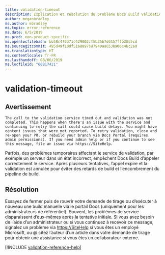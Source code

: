 ```yaml
---
title: validation-timeout
description: Explication et résolution du problème Docs Build validation-timeout
author: meganbradley
ms.author: mbradley
ms.topic: error-reference
ms.date: 6/5/2019
ms.prod: non-product-specific
ms.openlocfilehash: bb58c472371c429002cf5b35b7d6157ffb28b5cd
ms.sourcegitcommit: 495d49f10df51a8897687940aa653e906c48c2a0
ms.translationtype: HT
ms.contentlocale: fr-FR
ms.lasthandoff: 08/06/2019
ms.locfileid: "68817421"
---
```

# <a name="validation-timeout"></a>validation-timeout

## <a name="warning"></a>Avertissement

`The call to the validation service timed out and validation was not completed. This happens when there's an issue with the service and continuing to retry the call could cause build delays. You might have content issues that were not reported. To retry validation, close and re-open your PR, or rebuild your branch via Docs Portal (requires admin permissions). If you need admin help or if you continue to see this message, file an issue via https://SiteHelp.`

Parfois, des problèmes temporaires affectant le service de validation, par exemple un serveur dans un état incorrect, empêchent Docs Build d’appeler correctement le service. Après plusieurs tentatives, l’appel expire et la validation est annulée pour éviter des retards de build et l’encombrement du pipeline de build.

## <a name="resolution"></a>Résolution

Essayez de fermer puis de rouvrir votre demande de tirage ou d’exécuter à nouveau une build manuelle via le portail Docs (uniquement pour les administrateurs de référentiel). Souvent, les problèmes de service disparaissent d’eux-mêmes après la tentative initiale. Si vous avez besoin de l’aide d’un administrateur ou si vous continuez à recevoir ce message, signalez un problème via [https://SiteHelp](https://SiteHelp) si vous êtes un employé Microsoft, ou @ citez l’auteur d’un article dans votre demande de tirage pour obtenir une assistance si vous êtes un collaborateur externe.

<!--make sure to add this file to your includes folder and verify the path-->
[!INCLUDE [validation-reference-help](includes/validation-reference-help.md)]
